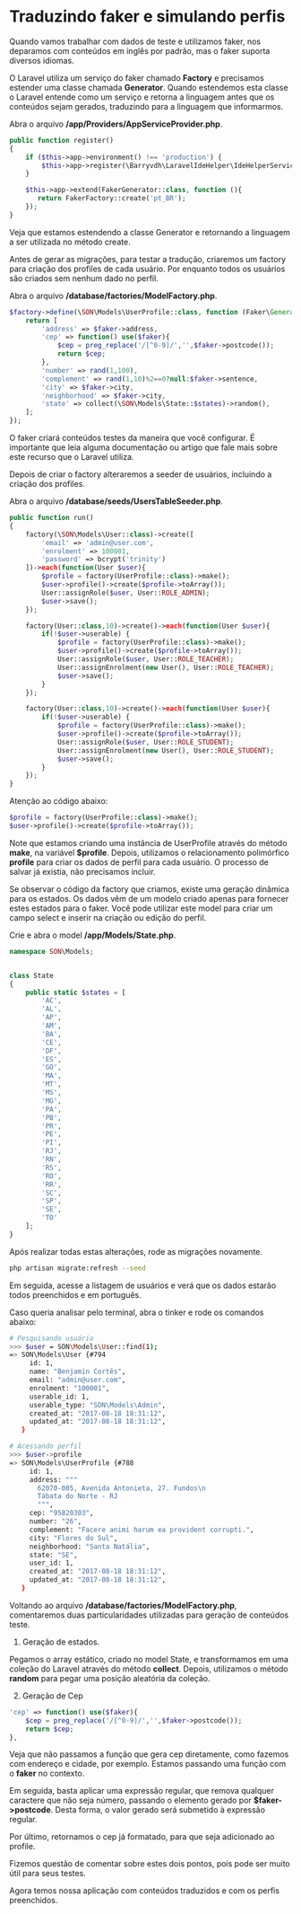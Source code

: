 # Traduzindo faker e simulando perfis

Quando vamos trabalhar com dados de teste e utilizamos faker, nos deparamos com conteúdos em inglês por padrão, mas o faker suporta diversos idiomas.

O Laravel utiliza um serviço do faker chamado **Factory** e precisamos estender uma classe chamada **Generator**. Quando estendemos esta classe o Laravel entende como um serviço e retorna a linguagem antes que os conteúdos sejam gerados, traduzindo para a linguagem que informarmos.

Abra o arquivo **/app/Providers/AppServiceProvider.php**.

```php
public function register()
{
    if ($this->app->environment() !== 'production') {
        $this->app->register(\Barryvdh\LaravelIdeHelper\IdeHelperServiceProvider::class);
    }

    $this->app->extend(FakerGenerator::class, function (){
       return FakerFactory::create('pt_BR');
    });
}
```

Veja que estamos estendendo a classe Generator e retornando a linguagem a ser utilizada no método create.

Antes de gerar as migrações, para testar a tradução, criaremos um factory para criação dos profiles de cada usuário. Por enquanto todos os usuários são criados sem nenhum dado no perfil.

Abra o arquivo **/database/factories/ModelFactory.php**.

```php
$factory->define(\SON\Models\UserProfile::class, function (Faker\Generator $faker) {
    return [
        'address' => $faker->address,
        'cep' => function() use($faker){
            $cep = preg_replace('/[^0-9]/','',$faker->postcode());
            return $cep;
        },
        'number' => rand(1,100),
        'complement' => rand(1,10)%2==0?null:$faker->sentence,
        'city' => $faker->city,
        'neighborhood' => $faker->city,
        'state' => collect(\SON\Models\State::$states)->random(),
    ];
});
```

O faker criará conteúdos testes da maneira que você configurar. É importante que leia alguma documentação ou artigo que fale mais sobre este recurso que o Laravel utiliza.

Depois de criar o factory alteraremos a seeder de usuários, incluindo a criação dos profiles.

Abra o arquivo **/database/seeds/UsersTableSeeder.php**.

```php
public function run()
{
    factory(\SON\Models\User::class)->create([
        'email' => 'admin@user.com',
        'enrolment' => 100001,
        'password' => bcrypt('trinity')
    ])->each(function(User $user){
        $profile = factory(UserProfile::class)->make();
        $user->profile()->create($profile->toArray());
        User::assignRole($user, User::ROLE_ADMIN);
        $user->save();
    });

    factory(User::class,10)->create()->each(function(User $user){
        if(!$user->userable) {
            $profile = factory(UserProfile::class)->make();
            $user->profile()->create($profile->toArray());
            User::assignRole($user, User::ROLE_TEACHER);
            User::assignEnrolment(new User(), User::ROLE_TEACHER);
            $user->save();
        }
    });

    factory(User::class,10)->create()->each(function(User $user){
        if(!$user->userable) {
            $profile = factory(UserProfile::class)->make();
            $user->profile()->create($profile->toArray());
            User::assignRole($user, User::ROLE_STUDENT);
            User::assignEnrolment(new User(), User::ROLE_STUDENT);
            $user->save();
        }
    });
}
```

Atenção ao código abaixo:

```php
$profile = factory(UserProfile::class)->make();
$user->profile()->create($profile->toArray());
```

Note que estamos criando uma instância de UserProfile através do método **make**, na variável **$profile**. Depois, utilizamos o relacionamento polimórfico **profile** para criar os dados de perfil para cada usuário. O processo de salvar já existia, não precisamos incluir.

Se observar o código da factory que criamos, existe uma geração dinâmica para os estados. Os dados vêm de um modelo criado apenas para fornecer estes estados para o faker. Você pode utilizar este model para criar um campo select e inserir na criação ou edição do perfil.

Crie e abra o model **/app/Models/State.php**.

```php
namespace SON\Models;


class State
{
    public static $states = [
        'AC',
        'AL',
        'AP',
        'AM',
        'BA',
        'CE',
        'DF',
        'ES',
        'GO',
        'MA',
        'MT',
        'MS',
        'MG',
        'PA',
        'PB',
        'PR',
        'PE',
        'PI',
        'RJ',
        'RN',
        'RS',
        'RO',
        'RR',
        'SC',
        'SP',
        'SE',
        'TO'
    ];
}
```

Após realizar todas estas alterações, rode as migrações novamente.

```sh
php artisan migrate:refresh --seed
```

Em seguida, acesse a listagem de usuários e verá que os dados estarão todos preenchidos e em português.

Caso queria analisar pelo terminal, abra o tinker e rode os comandos abaixo:

```sh
# Pesquisando usuário
>>> $user = SON\Models\User::find(1);
=> SON\Models\User {#794
     id: 1,
     name: "Benjamin Cortês",
     email: "admin@user.com",
     enrolment: "100001",
     userable_id: 1,
     userable_type: "SON\Models\Admin",
     created_at: "2017-08-18 18:31:12",
     updated_at: "2017-08-18 18:31:12",
   }

# Acessando perfil
>>> $user->profile
=> SON\Models\UserProfile {#788
     id: 1,
     address: """
       62070-085, Avenida Antonieta, 27. Fundos\n
       Tábata do Norte - RJ
       """,
     cep: "95820303",
     number: "26",
     complement: "Facere animi harum ea provident corrupti.",
     city: "Flores do Sul",
     neighborhood: "Santa Natália",
     state: "SE",
     user_id: 1,
     created_at: "2017-08-18 18:31:12",
     updated_at: "2017-08-18 18:31:12",
   }
```

Voltando ao arquivo **/database/factories/ModelFactory.php**, comentaremos duas particularidades utilizadas para geração de conteúdos teste.

1. Geração de estados.

Pegamos o array estático, criado no model State, e transformamos em uma coleção do Laravel através do método **collect**. Depois, utilizamos o método **random** para pegar uma posição aleatória da coleção.

2. Geração de Cep

```php
'cep' => function() use($faker){
    $cep = preg_replace('/[^0-9]/','',$faker->postcode());
    return $cep;
},
```

Veja que não passamos a função que gera cep diretamente, como fazemos com endereço e cidade, por exemplo. Estamos passando uma função com o **faker** no contexto.

Em seguida, basta aplicar uma expressão regular, que remova qualquer caractere que não seja número, passando o elemento gerado por **$faker->postcode**. Desta forma, o valor gerado será submetido à expressão regular.

Por último, retornamos o cep já formatado, para que seja adicionado ao profile.

Fizemos questão de comentar sobre estes dois pontos, pois pode ser muito útil para seus testes.

Agora temos nossa aplicação com conteúdos traduzidos e com os perfis preenchidos.
